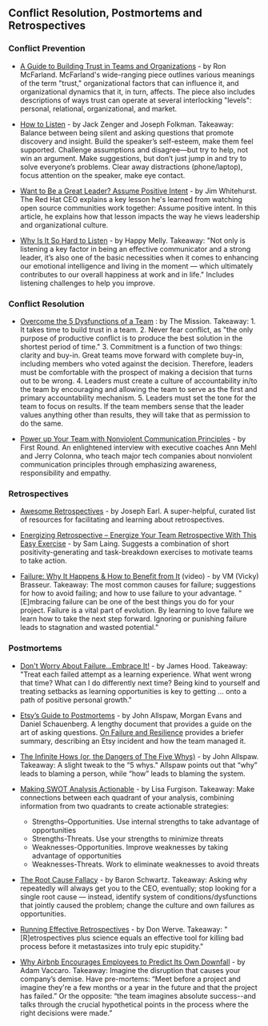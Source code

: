 ## Conflict Resolution, Postmortems and Retrospectives

### Conflict Prevention

- [A Guide to Building Trust in Teams and Organizations](https://opensource.com/open-organization/16/10/building-organizational-trust) - by Ron McFarland. McFarland's wide-ranging piece outlines various meanings of the term "trust," organizational factors that can influence it, and organizational dynamics that it, in turn, affects. The piece also includes descriptions of ways trust can operate at several interlocking "levels": personal, relational, organizational, and market.

- [How to Listen](https://hbr.org/2016/07/what-great-listeners-actually-do) - by Jack Zenger and Joseph Folkman. Takeaway: Balance between being silent and asking questions that promote discovery and insight. Build the speaker’s self-esteem, make them feel supported. Challenge assumptions and disagree—but try to help, not win an argument. Make suggestions, but don’t just jump in and try to solve everyone’s problems. Clear away distractions (phone/laptop), focus attention on the speaker, make eye contact.

- [Want to Be a Great Leader? Assume Positive Intent](https://opensource.com/open-organization/17/2/assuming-positive-intent) - by Jim Whitehurst. The Red Hat CEO explains a key lesson he's learned from watching open source communities work together: Assume positive intent. In this article, he explains how that lesson impacts the way he views leadership and organizational culture.

- [Why Is It So Hard to Listen](https://www.happymelly.com/power-of-listening/) - by Happy Melly. Takeaway: "Not only is listening a key factor in being an effective communicator and a strong leader, it’s also one of the basic necessities when it comes to enhancing our emotional intelligence and living in the moment — which ultimately contributes to our overall happiness at work and in life." Includes listening challenges to help you improve.

### Conflict Resolution

- [Overcome the 5 Dysfunctions of a Team](https://medium.com/the-mission/part-2-overcome-the-5-dysfunctions-of-a-team-ef922309f8b5) : by The Mission. Takeaway: 1. It takes time to build trust in a team. 2. Never fear conflict, as "the only purpose of productive conflict is to produce the best solution in the shortest period of time." 3. Commitment is a function of two things: clarity and buy-in. Great teams move forward with complete buy-in, including members who voted against the decision. Therefore, leaders must be comfortable with the prospect of making a decision that turns out to be wrong. 4. Leaders must create a culture of accountability in/to the team by encouraging and allowing the team to serve as the first and primary accountability mechanism. 5. Leaders must set the tone for the team to focus on results. If the team members sense that the leader values anything other than results, they will take that as permission to do the same.

- [Power up Your Team with Nonviolent Communication Principles](http://firstround.com/review/power-up-your-team-with-nonviolent-communication-principles/) - by First Round. An enlightened interview with executive coaches Ann Mehl and Jerry Colonna, who teach major tech companies about nonviolent communication principles through emphasizing awareness, responsibility and empathy.

### Retrospectives

- [Awesome Retrospectives](https://github.com/josephearl/awesome-retrospectives) - by Joseph Earl. A super-helpful, curated list of resources for facilitating and learning about retrospectives.

- [Energizing Retrospective – Energize Your Team Retrospective With This Easy Exercise](https://luis-goncalves.com/energize-your-team-retrospective/) - by Sam Laing. Suggests a combination of short positivity-generating and task-breakdown exercises to motivate teams to take action.

- [Failure: Why It Happens & How to Benefit from It](https://archive.org/details/pdxdevops2017-failure) (video) - by VM (Vicky) Brasseur. Takeaway: The most common causes for failure; suggestions for how to avoid failing; and how to use failure to your advantage. "[E]mbracing failure can be one of the best things you do for your project. Failure is a vital part of evolution. By learning to love failure we learn how to take the next step forward. Ignoring or punishing failure leads to stagnation and wasted potential."

### Postmortems

- [Don't Worry About Failure...Embrace It!](https://dev.to/jlhcoder/dont-worry-about-failureembrace-it) - by James Hood. Takeaway: "Treat each failed attempt as a learning experience. What went wrong that time? What can I do differently next time? Being kind to yourself and treating setbacks as learning opportunities is key to getting ... onto a path of positive personal growth."

- [Etsy’s Guide to Postmortems](https://extfiles.etsy.com/DebriefingFacilitationGuide.pdf) - by John Allspaw, Morgan Evans and Daniel Schauenberg. A lengthy document that provides a guide on the art of asking questions. [On Failure and Resilience](https://beero.ps/2017/06/17/on-failure-and-resilience/) provides a briefer summary, describing an Etsy incident and how the team managed it.
 
- [The Infinite Hows (or, the Dangers of The Five Whys)](https://www.kitchensoap.com/2014/11/14/the-infinite-hows-or-the-dangers-of-the-five-whys/) - by John Allspaw. Takeaway: A slight tweak to the “5 whys." Allspaw points out that “why” leads to blaming a person, while “how” leads to blaming the system.

- [Making SWOT Analysis Actionable](http://articles.bplans.com/swot-analysis-challenge-day-5-turning-swot-analysis-actionable-strategies/) - by Lisa Furgison. Takeaway: Make connections between each quadrant of your analysis, combining information from two quadrants to create actionable strategies:
    - Strengths–Opportunities. Use internal strengths to take advantage of opportunities
    - Strengths-Threats. Use your strengths to minimize threats
    - Weaknesses-Opportunities. Improve weaknesses by taking advantage of opportunities
    - Weaknesses-Threats. Work to eliminate weaknesses to avoid threats

- [The Root Cause Fallacy](https://www.xaprb.com/blog/2014/07/21/root-cause-fallacy/) - by Baron Schwartz. Takeaway: Asking why repeatedly will always get you to the CEO, eventually; stop looking for a single root cause — instead, identify system of conditions/dysfunctions that jointly caused the problem; change the culture and own failures as opportunities.

- [Running Effective Retrospectives](http://werve.net/articles/running-effective-retrospectives/) - by Don Werve. Takeaway: "[R]etrospectives plus science equals an effective tool for killing bad process before it metastasizes into truly epic stupidity."

- [Why Airbnb Encourages Employees to Predict Its Own Downfall](http://www.inc.com/adam-vaccaro/airbnb-demise.html) - by Adam Vaccaro. Takeaway: Imagine the disruption that causes your company’s demise. Have pre-mortems: “Meet before a project and imagine they're a few months or a year in the future and that the project has failed.” Or the opposite: “the team imagines absolute success--and talks through the crucial hypothetical points in the process where the right decisions were made.”
